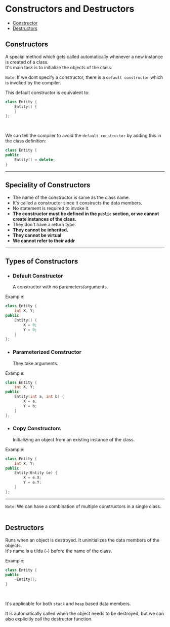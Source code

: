 # Constructors and Destructors

- [Constructor](#constructors)
- [Destructors](#destructors)

## Constructors

A special method which gets called automatically whenever a new instance is created of a class.<br>
It's main task is to initialize the objects of the class.

`Note`: If we dont specify a constructor, there is a `default constructor` which is invoked by the compiler.
<br>

This default constructor is equivalent to:
```cpp
class Entity {
	Entity() {
	}
};
```

<br>

We can tell the compiler to avoid the `default constructor` by adding this in the class definition: 
```cpp
class Entity {
public:
	Entity() = delete;
}
```
---

## Speciality of Constructors

- The name of the constructor is same as the class name.
- It's called a constructor since it constructs the data members.
- No statement is required to invoke it.
- <b> The constructor must be defined in the `public` section, or we cannot create instances of the class. </b>
- They don't have a return type.
- <b>They cannot be inherited.</b>
- <b>They cannot be virtual</b>
- <b>We cannot refer to their addr</b>

---

## Types of Constructors

- ### Default Constructor
	A constructor with no parameters/arguments.

Example:
```cpp
class Entity {
	int X, Y;
public:
	Entity() {
		X = 0;
		Y = 0;
	}
};
```
- ### Parameterized Constructor
	They take arguments.

Example:
```cpp
class Entity {
	int X, Y;
public:
	Entity(int a, int b) {
		X = a;
		Y = b;
	}
};
```


- ### Copy Constructors
	Initializing an object from an existing instance of the class.

Example:

```cpp
class Entity {
	int X, Y;
public:
	Entity(Entity &e) {
		X = e.X;
		Y = e.Y;
	}
};
```
---
`Note`: We can have a combination of multiple constructors in a single class.
<br>
<br>

## Destructors

Runs when an object is destroyed. It uninitializes the data members of the objects. <br>
It's name is a tilda (`~`) before the name of the class.

Example:
```cpp
class Entity {
public:
	~Entity();
}
```
<br>

It's applicable for both `stack` and `heap` based data members.
<br>

It is automatically called when the object needs to be destroyed, but we can also explicitly call the destructor function.

